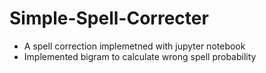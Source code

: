 # Simple-Spell-Correcter
- A spell correction implemetned with jupyter notebook
- Implemented bigram to calculate wrong spell probability
